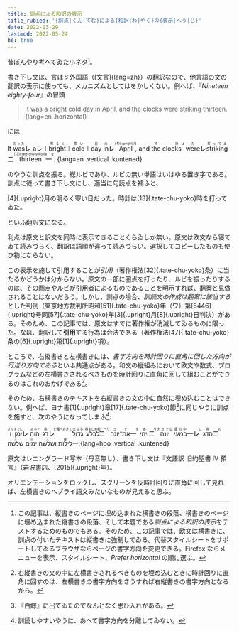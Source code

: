 ```yaml
---
title: 訓点による和訳の表示
title_rubied: '{訓点|くん|てむ}による{和訳|わ|やく}の{表示|へう|じ}'
date: 2022-03-29
lastmod: 2022-05-24
he: true
---
```


昔ぼんやり考へてゐた小ネタ[^2]。

[^2]: この記事は、縦書きのページに埋め込まれた横書きの段落、横書きのページに埋め込まれた縦書きの段落、そして本題である<i>訓点による和訳の表示</i>をテストするためのものでもある。そのため、この記事では、欧文は横書きに、訓点の付いたテキストは縦書きに強制してゐる。代替スタイルシートをサポートしてゐるブラウザならページの書字方向を変更できる。Firefox ならメニューを表示、スタイルシート、<i>Prefer horizontal</i> の順に選ぶ。

書き下し文は、言はゞ外国語（[文言]{lang=zh}）の翻訳なので、他言語の文の翻訳の表示に使っても、メカニズムとしてはをかしくない。例へば、『<cite lang="en">Nineteen eighty-four</cite>』の冒頭

> It was a bright cold day in April, and the clocks were striking thirteen.
{lang=en .horizontal}

には

<div class="blockquote-like">

  It <ruby>was<rt lang="ja">だった</ruby><span class="kaeriten">㆑</span> a<span class="kaeriten">㆑</span>㆐<ruby>bright<rt lang="ja">明るく</ruby>㆐<ruby>cold<rt lang="ja">寒い</ruby>㆐<ruby>day<rt lang="ja">日</ruby> <ruby>in<rt lang="ja">の</ruby><span class="kaeriten">㆑</span> <ruby>April<rt lang="ja">[4]{.upright}月</ruby>, and <ruby>the clocks<rt lang="ja">時計</ruby><ruby>&nbsp;<rt lang="ja">は</ruby> <ruby>were<rt lang="ja">た</ruby><span class="kaeriten">㆑</span> <ruby>striking<rt lang="ja">打ってゐ</ruby><span class="kaeriten">㆓</span> <ruby>thirteen<rt lang="ja">[13]{.tate-chu-yoko}時</ruby><span class="kaeriten">㆒</span><ruby>&nbsp;<rt lang="ja">を</ruby>.
  {lang=en .vertical .kuntened}
</div>

のやうな訓点を振る。総ルビであり、ルビの無い単語はいはゆる置き字である。訓点に従って書き下し文にし、適当に句読点を補ふと、

<div class="blockquote-like">

  [4]{.upright}月の明るく寒い日だった。時計は[13]{.tate-chu-yoko}時を打ってゐた。
</div>

といふ翻訳文になる。

利点は原文と訳文を同時に表示できることくらゐしか無い。原文は欧文なら寝てゐて読みづらく、翻訳は語順が違って読みづらい。選択してコピーしたものも使ひ物にならない。

この表示を施して引用することが<i>引用</i>（著作権法[32]{.tate-chu-yoko}条）に当たるかどうかは分からない。原文の一部に圏点を打ったり、ルビを振ったりするのは、その圏点やルビが引用者によるものであることを明示すれば、翻案と見做されることはないだらう。しかし、訓点の場合、*訓読文の作成は翻案に該当する*とした判例（東京地方裁判所昭和[51]{.tate-chu-yoko}年（ワ）第[8446]{.upright}号同[57]{.tate-chu-yoko}年[3]{.upright}月[8]{.upright}日判決）がある。そのため、この記事では、原文はすでに著作権が消滅してゐるものに限った。なほ、翻訳して<b>引用</b>する行為は合法である（著作権法[47]{.tate-chu-yoko}条の[6]{.upright}第[1]{.upright}項）。

ところで、右縦書きと左横書きには、*書字方向を時計回りに直角に回した方向が行送り方向である*といふ共通点がある。和文の縦組みにおいて欧文や数式、プログラムなどの左横書きされるべきものを時計回りに直角に回して組むことができるのはこれのおかげである[^1]。

[^1]: 右縦書きの文の中に左横書きされるべきものを埋め込むときに時計回りに直角に回すのは、左横書きの書字方向をさうすれば右縦書きの書字方向となるから。

そのため、右横書きのテキストを右縦書きの文の中に自然に埋め込むことはできない。例へば、ヨナ書[1]{.upright}章[17]{.tate-chu-yoko}節[^3]に同じやうに訓点を施すと、次のやうになってしまふ[^4]:

[^3]: 『白鯨』に出てゐたのでなんとなく思ひ入れがある。
[^4]: 訓読しやすいやうに、あへて書字方向を分離してゐない。

<div class="blockquote-like">

  <ruby>ו<rt lang="jpn-archaic">さて</ruby><ruby>ימן<rt lang="jpn-archaic">すでに</ruby><span class="kaeriten">㆑</span> <ruby>יהוה<rt lang="jpn-archaic">ヱホバ</ruby> <ruby>דג<rt lang="jpn-archaic">魚</ruby><span class="kaeriten">㆑</span><ruby>&nbsp;<rt lang="jpn-archaic">を備へおきて</ruby> <ruby>גדול<rt lang="jpn-archaic">大なる</ruby> <ruby>לבלע<rt lang="jpn-archaic">呑ましめ給</ruby><span class="kaeriten">㆓</span><ruby>&nbsp;<rt lang="jpn-archaic">へり</ruby> <ruby>את־יונה<rt lang="jpn-archaic">ヨナ</ruby><span class="kaeriten">㆒</span><ruby>&nbsp;<rt lang="jpn-archaic">を</ruby> <ruby>ויהי<rt lang="jpn-archaic">あ</ruby><span class="kaeriten">㆓</span><ruby>&nbsp;<rt lang="jpn-archaic">りき</ruby> <ruby>יונה<rt lang="jpn-archaic">ヨナ</ruby><ruby>&nbsp;<rt lang="jpn-archaic">は</ruby> <ruby>במעי<rt lang="jpn-archaic">腹の中</ruby><span class="kaeriten">㆒㆑</span><ruby>&nbsp;<rt lang="jpn-archaic">に</ruby> <ruby>הדג<rt lang="jpn-archaic">魚</ruby><span class="kaeriten">㆓</span><ruby>&nbsp;<rt lang="jpn-archaic">の</ruby> <ruby>שלשה<rt lang="jpn-archaic">三</ruby> <ruby>ימים<rt lang="jpn-archaic">日</ruby> <ruby>ושלשה<rt lang="jpn-archaic">三</ruby> <ruby>לילות<rt lang="jpn-archaic">夜</ruby><span class="kaeriten">㆒</span>׃
  {lang=hbo .vertical .kuntened}
</div>

原文はレニングラード写本（母音無し）、書き下し文は『文語訳 旧約聖書 Ⅳ 預言』（岩波書店、[2015]{.upright}年）。

オリエンテーションをロックし、スクリーンを反時計回りに直角に回して見れば、左横書きのヘブライ語文みたいなものが見えると思ふ。
